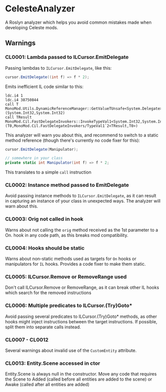# CelesteAnalyzer

A Roslyn analyzer which helps you avoid common mistakes made when developing Celeste mods.

## Warnings

### CL0001: Lambda passed to ILCursor.EmitDelegate
Passing lambdas to `ILCursor.EmitDelegate`, like this:
```csharp
cursor.EmitDelegate((int f) => f * 2);
```

Emits inefficient IL code similar to this:
```il
ldc.i4 1                                                                                                                             
ldc.i4 38750844                                                                                                                      
call T MonoMod.Utils.DynamicReferenceManager::GetValueTUnsafe<System.Delegate>(System.Int32,System.Int32)                                           
call TResult MonoMod.Cil.FastDelegateInvokers::InvokeTypeVal1<System.Int32,System.Int32>(T0,MonoMod.Cil.FastDelegateInvokers/TypeVal1`2<TResult,T0>)
```

This analyzer will warn you about this, and recommend to switch to a static method reference (though there's currently no code fixer for this):
```csharp
cursor.EmitDelegate(Manipulator);

// somewhere in your class
private static int Manipulator(int f) => f * 2;
```

This translates to a simple `call` instruction

### CL0002: Instance method passed to EmitDelegate
Avoid passing instance methods to `ILCursor.EmitDelegate`, as it can result in capturing an instance of your class in unexpected ways.
The analyzer will warn about this.

### CL0003: Orig not called in hook
Warns about not calling the `orig` method received as the 1st parameter to a On. hook in any code path, as this breaks mod compatibility.

### CL0004: Hooks should be static
Warns about non-static methods used as targets for `On` hooks or manipulators for `IL` hooks.
Provides a code fixer to make them static.

### CL0005: ILCursor.Remove or RemoveRange used
Don't call ILCursor.Remove or RemoveRange, as it can break other IL hooks which search for the removed instructions

### CL0006: Multiple predicates to ILCursor.(Try)Goto*
Avoid passing several predicates to ILCursor.(Try)Goto* methods, as other hooks might inject instructions between the target instructions. If possible, split them into separate calls instead.

### CL0007 - CL0012
Several warnings about invalid use of the `CustomEntity` attribute.

### CL0013: Entity.Scene accessed in ctor
Entity.Scene is always null in the constructor. Move any code that requires the Scene to Added (called before all entities are added to the scene) or Awake (called after all entities are added)
